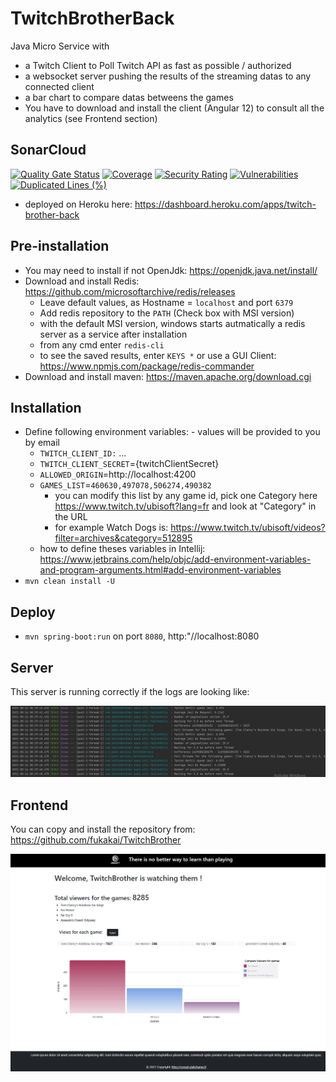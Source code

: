 # TwitchBrotherBack

Java Micro Service with 
- a Twitch Client to Poll Twitch API as fast as possible / authorized
- a websocket server pushing the results of the streaming datas to any connected client
- a bar chart to compare datas betweens the games
- You have to download and install the client (Angular 12) to consult all the analytics (see Frontend section)

## SonarCloud

[![Quality Gate Status](https://sonarcloud.io/api/project_badges/measure?project=fukakai_TwitchBrotherBack&metric=alert_status)](https://sonarcloud.io/dashboard?id=fukakai_TwitchBrotherBack)
[![Coverage](https://sonarcloud.io/api/project_badges/measure?project=fukakai_TwitchBrotherBack&metric=coverage)](https://sonarcloud.io/dashboard?id=fukakai_TwitchBrotherBack)
[![Security Rating](https://sonarcloud.io/api/project_badges/measure?project=fukakai_TwitchBrotherBack&metric=security_rating)](https://sonarcloud.io/dashboard?id=fukakai_TwitchBrotherBack)
[![Vulnerabilities](https://sonarcloud.io/api/project_badges/measure?project=fukakai_TwitchBrotherBack&metric=vulnerabilities)](https://sonarcloud.io/dashboard?id=fukakai_TwitchBrotherBack)
[![Duplicated Lines (%)](https://sonarcloud.io/api/project_badges/measure?project=fukakai_TwitchBrotherBack&metric=duplicated_lines_density)](https://sonarcloud.io/dashboard?id=fukakai_TwitchBrotherBack)

- deployed on Heroku here: https://dashboard.heroku.com/apps/twitch-brother-back

## Pre-installation

- You may need to install if not OpenJdk: https://openjdk.java.net/install/
- Download and install Redis: https://github.com/microsoftarchive/redis/releases
  - Leave default values, as Hostname = `localhost` and port `6379`
  - Add redis repository to the `PATH` (Check box with MSI version)
  - with the default MSI version, windows starts autmatically a redis server as a service after installation
  - from any cmd enter `redis-cli`
  - to see the saved results, enter `KEYS *` or use a GUI Client: https://www.npmjs.com/package/redis-commander
- Download and install maven: https://maven.apache.org/download.cgi
 
## Installation
- Define following environment variables: - values will be provided to you by email
  - `TWITCH_CLIENT_ID:` ...
  - `TWITCH_CLIENT_SECRET`={twitchClientSecret}
  - `ALLOWED_ORIGIN`=http://localhost:4200
  - `GAMES_LIST`=`460630,497078,506274,490382`
    - you can modify this list by any game id, pick one Category here https://www.twitch.tv/ubisoft?lang=fr and look at "Category" in the URL
    - for example Watch Dogs is: https://www.twitch.tv/ubisoft/videos?filter=archives&category=512895
  - how to define theses variables in Intellij: https://www.jetbrains.com/help/objc/add-environment-variables-and-program-arguments.html#add-environment-variables
- `mvn clean install -U`

## Deploy
- `mvn spring-boot:run` on port `8080`, http:"//localhost:8080

## Server

This server is running correctly if the logs are looking like: 

![img.png](img.png)

## Frontend

You can copy and install the repository from: https://github.com/fukakai/TwitchBrother

![img_1.png](img_1.png)
